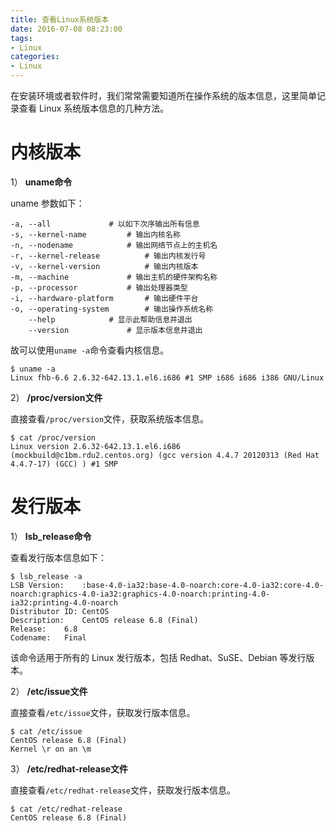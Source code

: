 ```yaml
---
title: 查看Linux系统版本
date: 2016-07-08 08:23:00
tags:
- Linux
categories:
- Linux
---
```


在安装环境或者软件时，我们常常需要知道所在操作系统的版本信息，这里简单记录查看 Linux 系统版本信息的几种方法。<!--more-->

# 内核版本

1） **uname命令**

uname 参数如下：

```Shell
-a, --all		      # 以如下次序输出所有信息
-s, --kernel-name	      # 输出内核名称
-n, --nodename		      # 输出网络节点上的主机名
-r, --kernel-release	      # 输出内核发行号
-v, --kernel-version	      # 输出内核版本
-m, --machine		      # 输出主机的硬件架构名称
-p, --processor		      # 输出处理器类型
-i, --hardware-platform	      # 输出硬件平台
-o, --operating-system	      # 输出操作系统名称
    --help		      # 显示此帮助信息并退出
    --version		      # 显示版本信息并退出
```

故可以使用`uname -a`命令查看内核信息。

```Shell
$ uname -a
Linux fhb-6.6 2.6.32-642.13.1.el6.i686 #1 SMP i686 i686 i386 GNU/Linux
```

2） **/proc/version文件**

直接查看`/proc/version`文件，获取系统版本信息。

```Shell
$ cat /proc/version 
Linux version 2.6.32-642.13.1.el6.i686 (mockbuild@c1bm.rdu2.centos.org) (gcc version 4.4.7 20120313 (Red Hat 4.4.7-17) (GCC) ) #1 SMP
```

# 发行版本

1） **lsb_release命令**

查看发行版本信息如下：

```Shell
$ lsb_release -a
LSB Version:	:base-4.0-ia32:base-4.0-noarch:core-4.0-ia32:core-4.0-noarch:graphics-4.0-ia32:graphics-4.0-noarch:printing-4.0-ia32:printing-4.0-noarch
Distributor ID:	CentOS
Description:	CentOS release 6.8 (Final)
Release:	6.8
Codename:	Final
```

该命令适用于所有的 Linux 发行版本，包括 Redhat、SuSE、Debian 等发行版本。

2） **/etc/issue文件**

直接查看`/etc/issue`文件，获取发行版本信息。

```Shell
$ cat /etc/issue
CentOS release 6.8 (Final)
Kernel \r on an \m
```

3） **/etc/redhat-release文件**

直接查看`/etc/redhat-release`文件，获取发行版本信息。

```Shell
$ cat /etc/redhat-release
CentOS release 6.8 (Final)
```

